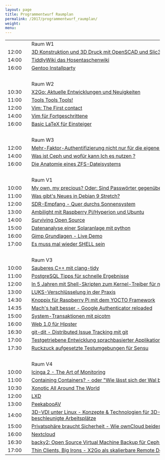 ```yaml
---
layout: page
title: Programmentwurf Raumplan
permalink: /2017/programmentwurf_raumplan/
weight:
menu:
---
```


<table>
<tr><td></td><td></td><td>Raum W1</td></tr>
<tr><td>12:00</td><td><a class="work"></a></td><td><a href="../programm/klaus-knopper-3d-konstruktion-und-3d-druck-mit-openscad-und-slic3r">3D&nbsp;Konstruktion&nbsp;und&nbsp;3D&nbsp;Druck&nbsp;mit&nbsp;OpenSCAD&nbsp;und&nbsp;Slic3r</a></td><td>Klaus&nbsp;Knopper</td></tr>
<tr><td>14:00</td><td><a class="work"></a></td><td><a href="../programm/matthias-windrich-tiddlywiki-das-hosentaschenwiki">TiddlyWiki&nbsp;das&nbsp;Hosentaschenwiki</a></td><td>Matthias&nbsp;Windrich</td></tr>
<tr><td>16:00</td><td><a class="work"></a></td><td><a href="../programm/mark-schmidt-gentoo-installparty">Gentoo&nbsp;Installparty</a></td><td>Mark&nbsp;Schmidt</td></tr>
<tr><td>&nbsp;</td></tr>
<tr><td></td><td></td><td>Raum W2</td></tr>
<tr><td>10:30</td><td><a class="talk"></a></td><td><a href="../programm/stefan-baur-x2go-aktuelle-entwicklungen-und-neuigkeiten">X2Go:&nbsp;Aktuelle&nbsp;Entwicklungen&nbsp;und&nbsp;Neuigkeiten</a></td><td>Stefan&nbsp;Baur</td></tr>
<tr><td>11:00</td><td><a class="talk"></a></td><td><a href="../programm/sven-guckes-tools-tools-tools!">Tools&nbsp;Tools&nbsp;Tools!</a></td><td>Sven&nbsp;Guckes</td></tr>
<tr><td>12:00</td><td><a class="work"></a></td><td><a href="../programm/philipp-kammerer-vim-the-first-contact">Vim:&nbsp;The&nbsp;First&nbsp;contact</a></td><td>Philipp&nbsp;Kammerer</td></tr>
<tr><td>14:00</td><td><a class="work"></a></td><td><a href="../programm/sven-guckes-vim-fuer-fortgeschrittene">Vim&nbsp;für&nbsp;Fortgeschrittene</a></td><td>Sven&nbsp;Guckes</td></tr>
<tr><td>16:00</td><td><a class="work"></a></td><td><a href="../programm/philipp-kammerer-basic-latex-fuer-einsteiger">Basic&nbsp;LaTeX&nbsp;für&nbsp;Einsteiger</a></td><td>Philipp&nbsp;Kammerer</td></tr>
<tr><td>&nbsp;</td></tr>
<tr><td></td><td></td><td>Raum W3</td></tr>
<tr><td>12:00</td><td><a class="work"></a></td><td><a href="../programm/cornelius-koelbel-mehr-faktor-authentifizierung-nicht-nur-fuer-die-eigene-cloud">Mehr-Faktor-Authentifizierung&nbsp;nicht&nbsp;nur&nbsp;für&nbsp;die&nbsp;eigene&nbsp;Cloud</a></td><td>Cornelius&nbsp;Kölbel</td></tr>
<tr><td>14:00</td><td><a class="work"></a></td><td><a href="../programm/sven-rath-was-ist-ceph-und-wofuer-kann-ich-es-nutzen-">Was&nbsp;ist&nbsp;Ceph&nbsp;und&nbsp;wofür&nbsp;kann&nbsp;Ich&nbsp;es&nbsp;nutzen&nbsp;?</a></td><td>Sven&nbsp;Rath</td></tr>
<tr><td>16:00</td><td><a class="work"></a></td><td><a href="../programm/daniel-kobras-die-anatomie-eines-zfs-dateisystems">Die&nbsp;Anatomie&nbsp;eines&nbsp;ZFS-Dateisystems</a></td><td>Daniel&nbsp;Kobras</td></tr>
<tr><td>&nbsp;</td></tr>
<tr><td></td><td></td><td>Raum V1</td></tr>
<tr><td>10:00</td><td><a class="talk"></a></td><td><a href="../programm/dominik-brodowski-my-own-my-precious-oder-sind-passwoerter-gegenueber-strafverfolgern-geheim">My&nbsp;own,&nbsp;my&nbsp;precious?&nbsp;Oder:&nbsp;Sind&nbsp;Passwörter&nbsp;gegenüber&nbsp;Strafverfolgern&nbsp;geheim?</a></td><td>Dominik&nbsp;Brodowski</td></tr>
<tr><td>11:00</td><td><a class="talk"></a></td><td><a href="../programm/axel-beckert-was-gibt's-neues-in-debian-9-stretch">Was&nbsp;gibt's&nbsp;Neues&nbsp;in&nbsp;Debian&nbsp;9&nbsp;Stretch?</a></td><td>Axel&nbsp;Beckert</td></tr>
<tr><td>12:00</td><td><a class="talk"></a></td><td><a href="../programm/mario-lorenz-sdr-empfang---quer-durchs-sonnensystem">SDR-Empfang&nbsp;-&nbsp;Quer&nbsp;durchs&nbsp;Sonnensystem</a></td><td>Mario&nbsp;Lorenz</td></tr>
<tr><td>13:00</td><td><a class="talk"></a></td><td><a href="../programm/christian-rost-ambilight-mit-raspberry-pi-hyperion-und-ubuntu">Ambilight&nbsp;mit&nbsp;Raspberry&nbsp;Pi/Hyperion&nbsp;und&nbsp;Ubuntu</a></td><td>Christian&nbsp;Rost</td></tr>
<tr><td>14:00</td><td><a class="talk"></a></td><td><a href="../programm/christian-brauner-surviving-open-source">Surviving&nbsp;Open&nbsp;Source</a></td><td>Christian&nbsp;Brauner</td></tr>
<tr><td>15:00</td><td><a class="talk"></a></td><td><a href="../programm/olaf-flebbe-datenanalyse-einer-solaranlage-mit-python">Datenanalyse&nbsp;einer&nbsp;Solaranlage&nbsp;mit&nbsp;python</a></td><td>Olaf&nbsp;Flebbe</td></tr>
<tr><td>16:00</td><td><a class="talk"></a></td><td><a href="../programm/michael-roppel-gimp-grundlagen---live-demo">Gimp&nbsp;Grundlagen&nbsp;-&nbsp;Live&nbsp;Demo</a></td><td>Michael&nbsp;Roppel</td></tr>
<tr><td>17:00</td><td><a class="talk"></a></td><td><a href="../programm/harald-koenig-es-muss-mal-wieder-shell-sein">Es&nbsp;muss&nbsp;mal&nbsp;wieder&nbsp;SHELL&nbsp;sein</a></td><td>Harald&nbsp;König</td></tr>
<tr><td>&nbsp;</td></tr>
<tr><td></td><td></td><td>Raum V3</td></tr>
<tr><td>10:00</td><td><a class="talk"></a></td><td><a href="../programm/peter-hrenka-sauberes-c++-mit-clang-tidy">Sauberes&nbsp;C++&nbsp;mit&nbsp;clang-tidy</a></td><td>Peter&nbsp;Hrenka</td></tr>
<tr><td>11:00</td><td><a class="talk"></a></td><td><a href="../programm/stefan-tzeggai-postgresql-tipps-fuer-schnelle-ergebnisse">PostgreSQL&nbsp;Tipps&nbsp;für&nbsp;schnelle&nbsp;Ergebnisse</a></td><td>Stefan&nbsp;Tzeggai</td></tr>
<tr><td>12:00</td><td><a class="talk"></a></td><td><a href="../programm/harald-koenig-in-5-jahren-mit-shell-skripten-zum-kernel-treiber-fuer-neue-hw">In&nbsp;5&nbsp;Jahren&nbsp;mit&nbsp;Shell-Skripten&nbsp;zum&nbsp;Kernel-Treiber&nbsp;für&nbsp;neue&nbsp;HW</a></td><td>Harald&nbsp;König</td></tr>
<tr><td>13:00</td><td><a class="talk"></a></td><td><a href="../programm/johannes-schirm-luks-verschluesselung-in-der-praxis">LUKS-Verschlüsselung&nbsp;in&nbsp;der&nbsp;Praxis</a></td><td>Johannes&nbsp;Schirm</td></tr>
<tr><td>14:30</td><td><a class="light"></a></td><td><a href="../programm/klaus-knopper-knoppix-fuer-raspberry-pi-mit-dem-yocto-framework">Knoppix&nbsp;für&nbsp;Raspberry&nbsp;Pi&nbsp;mit&nbsp;dem&nbsp;YOCTO&nbsp;Framework</a></td><td>Klaus&nbsp;Knopper</td></tr>
<tr><td>14:35</td><td><a class="light"></a></td><td><a href="../programm/cornelius-koelbel-mach's-halt-besser---google-authenticator-reloaded">Mach's&nbsp;halt&nbsp;besser&nbsp;-&nbsp;Google&nbsp;Authenticator&nbsp;reloaded</a></td><td>Cornelius&nbsp;Kölbel</td></tr>
<tr><td>15:00</td><td><a class="talk"></a></td><td><a href="../programm/thomas-zimmermann-system-transaktionen-mit-picotm">System-Transaktionen&nbsp;mit&nbsp;picotm</a></td><td>Thomas&nbsp;Zimmermann</td></tr>
<tr><td>16:00</td><td><a class="talk"></a></td><td><a href="../programm/justin-humm-web-1.0-fuer-hipster">Web&nbsp;1.0&nbsp;für&nbsp;Hipster</a></td><td>Justin&nbsp;Humm</td></tr>
<tr><td>16:30</td><td><a class="talk"></a></td><td><a href="../programm/matthias-beyer-git-dit---distributed-issue-tracking-mit-git">git-dit&nbsp;-&nbsp;Distributed&nbsp;Issue&nbsp;Tracking&nbsp;mit&nbsp;git</a></td><td>Matthias&nbsp;Beyer</td></tr>
<tr><td>17:00</td><td><a class="talk"></a></td><td><a href="../programm/raphael-groner-testgetriebene-entwicklung-sprachbasierter-applikationen">Testgetriebene&nbsp;Entwicklung&nbsp;sprachbasierter&nbsp;Applikationen</a></td><td>Raphael&nbsp;Groner</td></tr>
<tr><td>17:30</td><td><a class="talk"></a></td><td><a href="../programm/andré-niemann-ruckzuck-aufgesetzte-testumgebungen-fuer-sensu">Ruckzuck&nbsp;aufgesetzte&nbsp;Testumgebungen&nbsp;für&nbsp;Sensu</a></td><td>André&nbsp;Niemann</td></tr>
<tr><td>&nbsp;</td></tr>
<tr><td></td><td></td><td>Raum V4</td></tr>
<tr><td>10:00</td><td><a class="talk"></a></td><td><a href="../programm/stephan-tesch-icinga-2---the-art-of-monitoring">Icinga&nbsp;2&nbsp;-&nbsp;The&nbsp;Art&nbsp;of&nbsp;Monitoring</a></td><td>Stephan&nbsp;Tesch</td></tr>
<tr><td>11:00</td><td><a class="talk"></a></td><td><a href="../programm/holger-gantikow-containing-containers---oder-wie-laesst-sich-der-wal-baendigen">Containing&nbsp;Containers?&nbsp;-&nbsp;oder&nbsp;"Wie&nbsp;lässt&nbsp;sich&nbsp;der&nbsp;Wal&nbsp;bändigen?"</a></td><td>Holger&nbsp;Gantikow</td></tr>
<tr><td>10:30</td><td><a class="talk"></a></td><td><a href="../programm/adrian-reber-xonotic-all-around-the-world">Xonotic&nbsp;All&nbsp;Around&nbsp;The&nbsp;World</a></td><td>Adrian&nbsp;Reber</td></tr>
<tr><td>12:00</td><td><a class="talk"></a></td><td><a href="../programm/christian-brauner-lxd">LXD</a></td><td>Christian&nbsp;Brauner</td></tr>
<tr><td>13:00</td><td><a class="talk"></a></td><td><a href="../programm/felix-bauer-peekabooav">PeekabooAV</a></td><td>Felix&nbsp;Bauer</td></tr>
<tr><td>14:00</td><td><a class="talk"></a></td><td><a href="../programm/holger-gantikow-3d-vdi-unter-linux---konzepte-&-technologien-fuer-3d-beschleunigte-arbeitsplaetze">3D-VDI&nbsp;unter&nbsp;Linux&nbsp;-&nbsp;Konzepte&nbsp;&&nbsp;Technologien&nbsp;für&nbsp;3D-beschleunigte&nbsp;Arbeitsplätze</a></td><td>Holger&nbsp;Gantikow</td></tr>
<tr><td>15:00</td><td><a class="talk"></a></td><td><a href="../programm/stefan-kremer-privatsphaere-braucht-sicherheit---wie-owncloud-beides-ermoeglicht">Privatsphäre&nbsp;braucht&nbsp;Sicherheit&nbsp;-&nbsp;Wie&nbsp;ownCloud&nbsp;beides&nbsp;ermöglicht</a></td><td>Stefan&nbsp;Kremer</td></tr>
<tr><td>16:00</td><td><a class="talk"></a></td><td><a href="../programm/vinzenz-rosenkranz-nextcloud">Nextcloud</a></td><td>Vinzenz&nbsp;Rosenkranz</td></tr>
<tr><td>16:30</td><td><a class="talk"></a></td><td><a href="../programm/daniel-kraft-backy2-open-source-virtual-machine-backup-fuer-ceph-und-lvm">backy2:&nbsp;Open&nbsp;Source&nbsp;Virtual&nbsp;Machine&nbsp;Backup&nbsp;für&nbsp;Ceph&nbsp;und&nbsp;LVM</a></td><td>Daniel&nbsp;Kraft</td></tr>
<tr><td>17:00</td><td><a class="talk"></a></td><td><a href="../programm/stefan-baur-thin-clients-big-irons---x2go-als-skalierbare-remote-desktop-loesung">Thin&nbsp;Clients,&nbsp;Big&nbsp;Irons&nbsp;-&nbsp;X2Go&nbsp;als&nbsp;skalierbare&nbsp;Remote&nbsp;Desktop-Lösung</a></td><td>Stefan&nbsp;Baur</td></tr>
</table>
